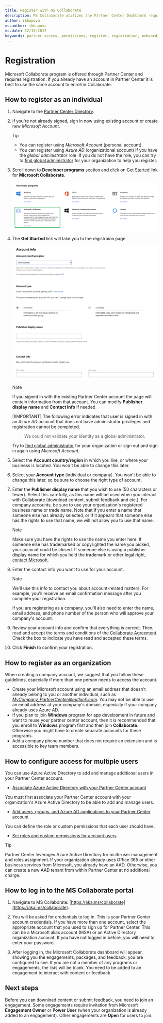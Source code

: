 ```yaml
---
title: Register with MS Collaborate
description: MS Collaborate utilizes the Partner Center Dashboard requiring an individual Microsoft Account (MSA) or an organization with Azure Active Directory set up.
author: ikhapova
ms.author: ikhapova
ms.date: 12/12/2017
keywords: partner access, permissions, register, registration, onboarding, partner feedback, build downloads, downloading specs, bugs, Microsoft Connect, SysDev Bug, Partner Center
---
```


# Registration

Microsoft Collaborate program is offered through Partner Center and requires registration. If you already have an account in Partner Center it is best to use the same account to enroll in Collaborate. 

## How to register as an individual

1. Navigate to the [Partner Center Directory](https://partner.microsoft.com/en-us/dashboard/directory).
2. If you're not already signed, sign in now using existing account or create new *Microsoft Account*. 

   > [!TIP]
   >
   > * You can register using *Microsoft Account* (personal account).
   > * You can register using *Azure AD* (organizational account) if you have the *global administrator* role. If you do not have the role, you can try to [find global administrator](troubleshooting.md#how-to-find-global-administrator-for-your-organization) for your organization to help you register.
   
3. Scroll down to **Developer programs** section and click on [Get Started](https://partner.microsoft.com/en-us/dashboard/registration/collaborate) link for **Microsoft Collaborate**. 

   ![Get Started](images/PartnerCenterDirectory.png)

4. The **Get Started** link will take you to the registraion page. 

   ![Account Info](images/RegistrationAccountInfo.png)

   > [!NOTE]
   > If you signed in with the existing Partner Center account the page will contain information from that account. You can modify **Publisher display name** and **Contact info** if needed.
   > 
   > [!IMPORTANT]
   > The following error indicates that user is signed in with an *Azure AD* account that does not have administrator privileges and registration cannot be completed. 
   > > We could not validate your identity as a global administrator. 
   > 
   > Try to [find global administrator](troubleshooting.md#how-to-find-global-administrator-for-your-organization) for your organization or sign out and sign in again using *Microsoft Account*. 

5. Select the **Account country/region** in which you live, or where your business is located. You won't be able to change this later.
6. Select your **Account type** (individual or company). You won't be able to change this later, so be sure to choose the right type of account.
7. Enter the **Publisher display name** that you wish to use (50 characters or fewer). Select this carefully, as this name will be used when you interact with Collaborate (download content, submit feedback and etc.). For company accounts, be sure to use your organization's registered business name or trade name. Note that if you enter a name that someone else has already selected, or if it appears that someone else has the rights to use that name, we will not allow you to use that name. 

   > [!NOTE]
   > Make sure you have the rights to use the name you enter here. If someone else has trademarked or copyrighted the name you picked, your account could be closed. If someone else is using a publisher display name for which you hold the trademark or other legal right, [contact Microsoft](http://go.microsoft.com/fwlink/p/?LinkId=233777).    

8. Enter the contact info you want to use for your account.

   > [!NOTE]
   > We'll use this info to contact you about account-related matters. For example, you'll receive an email confirmation message after you complete your registration.

   If you are registering as a company, you'll also need to enter the name, email address, and phone number of the person who will approve your company's account.

9. Review your account info and confirm that everything is correct. Then, read and accept the terms and conditions of the [Collaborate Agreement](https://go.microsoft.com/fwlink/?linkid=849107). Check the box to indicate you have read and accepted these terms.

10. Click **Finish** to confirm your registration.  

## How to register as an organization

When creating a company account, we suggest that you follow these guidelines, especially if more than one person needs to access the account.

 - Create your Microsoft account using an email address that doesn't already belong to you or another individual, such as *MyCompany_PartnerCenter@outlook.com*. You may not be able to use an email address at your company's domain, especially if your company already uses Azure AD.
 - If you plan to join **Windows** program for app development in future and want to reuse your partner center account, then it is recommended that you enroll to **Windows** program first and then join **Collaborate**. Otherwise you might have to create separate accounts for these programs.
 - Add a company phone number that does not require an extension and is accessible to key team members.

## How to configure access for multiple users

You can use Azure Active Directory to add and manage additional users in your Partner Center account. 
-   [Associate Azure Active Directory with your Partner Center account](/windows/uwp/publish/associate-azure-ad-with-dev-center)

You must first associate your Partner Center account with your organization's Azure Active Directory to be able to add and manage users. 
-   [Add users, groups, and Azure AD applications to your Partner Center account](/windows/uwp/publish/add-users-groups-and-azure-ad-applications)

You can define the role or custom permissions that each user should have. 
-   [Set roles and custom permissions for account users](/windows/uwp/publish/set-custom-permissions-for-account-users)

> [!TIP]
> Partner Center leverages Azure Active Directory for multi-user management and roles assignment. If your organization already uses Office 365 or other business services from Microsoft, you already have an AAD. Otherwise, you can create a new AAD tenant from within Partner Center at no additional charge.

## How to log in to the MS Collaborate portal

1. Navigate to MS Collaborate: [https://aka.ms/collaborate](https://aka.ms/collaborate).

2.	You will be asked for credentials to log in. This is your Partner Center account credentials. If you have more than one account, select the appropriate account that you used to sign up for Partner Center. This can be a Microsoft alias account (MSA) or an Active Directory organization account. If you have not logged in before, you will need to enter your password.

3. After logging in, the Microsoft Collaborate dashboard will appear, showing you the engagements, packages, and feedback, you are configured to see. If you are not a member of any programs or engagements, the lists will be blank. You need to be added to an engagement to interact with content or feedback. 

## Next steps

Before you can download content or submit feedback, you need to join an engagement. Some engagements require invitation from Microsoft **Engagement Owner** or **Power User** (when your organization is already added to an engagement). Other engagements are **Open** for users to join.
